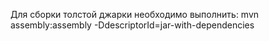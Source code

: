 Для сборки толстой джарки необходимо выполнить:
mvn assembly:assembly -DdescriptorId=jar-with-dependencies